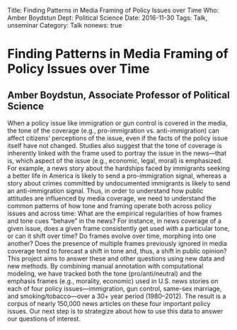 Title: Finding Patterns in Media Framing of Policy Issues over Time
Who: Amber Boydstun
Dept: Political Science
Date: 2016-11-30
Tags: Talk, unseminar
Category: Talk
nonews: true


# Finding Patterns in Media Framing of Policy Issues over Time
## Amber Boydstun, Associate Professor of Political Science

When a policy issue like immigration or gun control is covered in the media, the tone of the
coverage (e.g., pro-immigration vs. anti-immigration) can affect citizens’ perceptions of the issue,
even if the facts of the policy issue itself have not changed.  Studies also suggest that the tone
of coverage is inherently linked with the frame used to portray the issue in the news—that is, which
aspect of the issue (e.g., economic, legal, moral) is emphasized.  For example, a news story about
the hardships faced by immigrants seeking a better life in America is likely to send a
pro-immigration signal, whereas a story about crimes committed by undocumented immigrants is likely
to send an anti-immigration signal.  Thus, in order to understand how public attitudes are
influenced by media coverage, we need to understand the common patterns of how tone and framing
operate both across policy issues and across time: What are the empirical regularities of how frames
and tone cues “behave” in the news?  For instance, in news coverage of a given issue, does a given
frame consistently get used with a particular tone, or can it shift over time?  Do frames evolve
over time, morphing into one another?  Does the presence of multiple frames previously ignored in
media coverage tend to forecast a shift in tone and, thus, a shift in public opinion?  This project
aims to answer these and other questions using new data and new methods.  By combining manual
annotation with computational modeling, we have tracked both the tone (pro/anti/neutral) and the
emphasis frames (e.g., morality, economic) used in U.S. news stories on each of four policy
issues—immigration, gun control, same-sex marriage, and smoking/tobacco—over a 30+ year period
(1980–2012).  The result is a corpus of nearly 150,000 news articles on these four important policy
issues.  Our next step is to strategize about how to use this data to answer our questions of
interest.
